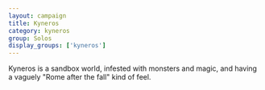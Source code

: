 ```yaml
---
layout: campaign
title: Kyneros
category: kyneros
group: Solos
display_groups: ['kyneros']
---
```


Kyneros is a sandbox world, infested with monsters and magic, and having a vaguely "Rome after the fall" kind of feel.
